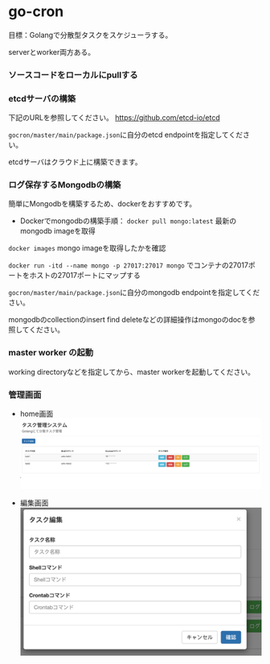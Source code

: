 # go-cron
目標：Golangで分散型タスクをスケジューラする。

serverとworker両方ある。

### ソースコードをローカルにpullする

### etcdサーバの構築
下記のURLを参照してください。
https://github.com/etcd-io/etcd

`gocron/master/main/package.json`に自分のetcd endpointを指定してください。

etcdサーバはクラウド上に構築できます。

### ログ保存するMongodbの構築
簡単にMongodbを構築するため、dockerをおすすめです。

- Dockerでmongodbの構築手順：
`docker pull mongo:latest` 最新のmongodb imageを取得

`docker images` mongo imageを取得したかを確認

`docker run -itd --name mongo -p 27017:27017 mongo` でコンテナの27017ポートをホストの27017ポートにマップする

`gocron/master/main/package.json`に自分のmongodb endpointを指定してください。
 
 mongodbのcollectionのinsert find deleteなどの詳細操作はmongoのdocを参照してください。
 
### master worker の起動
working directoryなどを指定してから、master workerを起動してください。

### 管理画面
- home画面
![home](https://github.com/baikourin/go-cron/blob/master/src/github.com/gocron/master/main/webroot/static/home.png?raw=true)


- 編集画面
![edit](https://github.com/baikourin/go-cron/blob/master/src/github.com/gocron/master/main/webroot/static/edit.png?raw=true)
